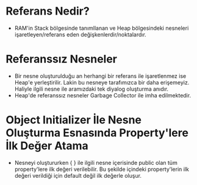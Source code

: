 # **Referans Nedir?**

- RAM'in Stack bölgesinde tanımllanan ve Heap bölgesindeki nesneleri işaretleyen/referans eden değişkenlerdir/noktalardır.

# **Referanssız Nesneler**

- Bir nesne oluşturulduğu an herhangi bir referans ile işaretlenmez ise Heap'e yerleştirilir. Lakin bu nesneye tarafımızca bir daha erişemeyiz. Haliyle ilgili nesne ile aramızdaki tek diyalog oluşturma anıdır.
- Heap'de referanssız nesneler Garbage Collector ile imha edilmektedir.

# **Object Initializer İle Nesne Oluşturma Esnasında Property'lere İlk Değer Atama**

- Nesneyi oluştururken { } ile ilgili nesne içerisinde public olan tüm property'lere ilk değeri verilebilir. Bu şekilde içindeki property'lerin ilk değeri verildiği için default değil ilk değerle oluşur.

